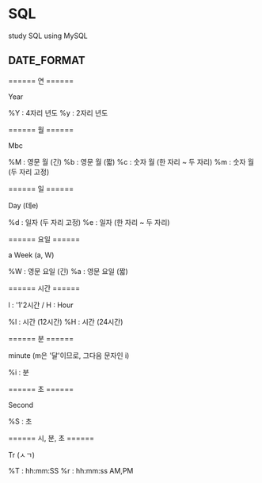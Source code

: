 # SQL
study SQL using MySQL

## DATE_FORMAT
====== 연 ======

Year

%Y : 4자리 년도
%y : 2자리 년도

====== 월 ======

Mbc

%M : 영문 월 (긴)
%b : 영문 월 (짧)
%c : 숫자 월 (한 자리 ~ 두 자리)
%m : 숫자 월 (두 자리 고정)

====== 일 ======

Day (데e)

%d : 일자 (두 자리 고정)
%e : 일자 (한 자리 ~ 두 자리)

====== 요일 ======

a Week (a, W)

%W : 영문 요일 (긴)
%a : 영문 요일 (짧)

====== 시간 ======

l : '1'2시간 / H : Hour

%l : 시간 (12시간)
%H : 시간 (24시간)

====== 분 ======

minute (m은 '달'이므로, 그다음 문자인 i)

%i : 분

====== 초 ======

Second

%S : 초

====== 시, 분, 초 ======

Tr (ㅅㄱ)

%T : hh:mm:SS
%r : hh:mm:ss AM,PM
